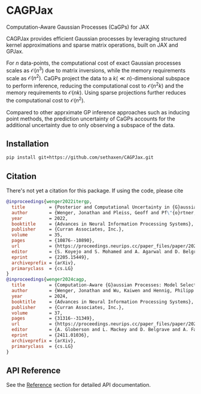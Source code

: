# CAGPJax

Computation-Aware Gaussian Processes (CaGPs) for JAX

CAGPJax provides efficient Gaussian processes by leveraging structured kernel approximations and sparse matrix operations, built on JAX and GPJax.

For $n$ data-points, the computational cost of exact Gaussian processes scales as $\mathcal{O}(n^3)$ due to matrix inversions, while the memory requirements scale as $\mathcal{O}(n^2)$.
CaGPs project the data to a $k(\ll n)$-dimensional subspace to perform inference, reducing the computational cost to $\mathcal{O}(n^2k)$ and the memory requirements to $\mathcal{O}(nk)$.
Using sparse projections further reduces the computational cost to $\mathcal{O}(n^2)$.

Compared to other apprximate GP inference approaches such as inducing point methods, the prediction uncertainty of CaGPs accounts for the additional uncertainty due to only observing a subspace of the data.

## Installation

```bash
pip install git+https://github.com/sethaxen/CAGPJax.git
```

## Citation

There's not yet a citation for this package.
If using the code, please cite

```bibtex
@inproceedings{wenger2022itergp,
  title         = {Posterior and Computational Uncertainty in {G}aussian Processes},
  author        = {Wenger, Jonathan and Pleiss, Geoff and Pf\"{o}rtner, Marvin and Hennig, Philipp and Cunningham, John P},
  year          = 2022,
  booktitle     = {Advances in Neural Information Processing Systems},
  publisher     = {Curran Associates, Inc.},
  volume        = 35,
  pages         = {10876--10890},
  url           = {https://proceedings.neurips.cc/paper_files/paper/2022/file/4683beb6bab325650db13afd05d1a14a-Paper-Conference.pdf},
  editor        = {S. Koyejo and S. Mohamed and A. Agarwal and D. Belgrave and K. Cho and A. Oh},
  eprint        = {2205.15449},
  archiveprefix = {arXiv},
  primaryclass  = {cs.LG}
}
@inproceedings{wenger2024cagp,
  title         = {Computation-Aware {G}aussian Processes: Model Selection And Linear-Time Inference},
  author        = {Wenger, Jonathan and Wu, Kaiwen and Hennig, Philipp and Gardner, Jacob R. and Pleiss, Geoff and Cunningham, John P.},
  year          = 2024,
  booktitle     = {Advances in Neural Information Processing Systems},
  publisher     = {Curran Associates, Inc.},
  volume        = 37,
  pages         = {31316--31349},
  url           = {https://proceedings.neurips.cc/paper_files/paper/2024/file/379ea6eb0faad176b570c2e26d58ff2b-Paper-Conference.pdf},
  editor        = {A. Globerson and L. Mackey and D. Belgrave and A. Fan and U. Paquet and J. Tomczak and C. Zhang},
  eprint        = {2411.01036},
  archiveprefix = {arXiv},
  primaryclass  = {cs.LG}
}
```

## API Reference

See the [Reference](reference/) section for detailed API documentation.